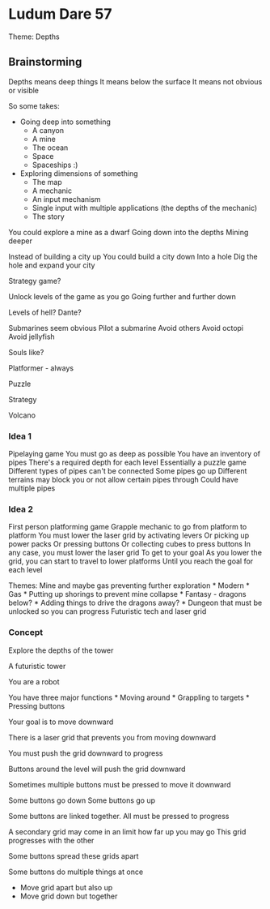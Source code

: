 # Ludum Dare 57

Theme: Depths

## Brainstorming

Depths means deep things
It means below the surface
It means not obvious or visible

So some takes:
* Going deep into something
	* A canyon
	* A mine
	* The ocean
	* Space
	* Spaceships :)
* Exploring dimensions of something
	* The map
	* A mechanic
	* An input mechanism
	* Single input with multiple applications (the depths of the mechanic)
	* The story

You could explore a mine as a dwarf
Going down into the depths
Mining deeper

Instead of building a city up
You could build a city down
Into a hole
Dig the hole and expand your city

Strategy game?

Unlock levels of the game as you go
Going further and further down

Levels of hell?
Dante?

Submarines seem obvious
Pilot a submarine
Avoid others
Avoid octopi
Avoid jellyfish

Souls like?

Platformer - always

Puzzle

Strategy

Volcano

### Idea 1

Pipelaying game
You must go as deep as possible
You have an inventory of pipes
There's a required depth for each level
Essentially a puzzle game
Different types of pipes can't be connected
Some pipes go up
Different terrains may block you or not allow certain pipes through
Could have multiple pipes


### Idea 2

First person platforming game
Grapple mechanic to go from platform to platform
You must lower the laser grid by activating levers
Or picking up power packs
Or pressing buttons
Or collecting cubes to press buttons
In any case, you must lower the laser grid
To get to your goal
As you lower the grid, you can start to travel to lower platforms
Until you reach the goal for each level

Themes:
Mine and maybe gas preventing further exploration
	* Modern
		* Gas
		* Putting up shorings to prevent mine collapse
	* Fantasy - dragons below?
		* Adding things to drive the dragons away?
		* Dungeon that must be unlocked so you can progress
Futuristic tech and laser grid


### Concept

Explore the depths of the tower

A futuristic tower

You are a robot

You have three major functions
	* Moving around
	* Grappling to targets
	* Pressing buttons

Your goal is to move downward

There is a laser grid that prevents you from moving downward

You must push the grid downward to progress

Buttons around the level will push the grid downward

Sometimes multiple buttons must be pressed to move it downward

Some buttons go down
Some buttons go up

Some buttons are linked together. All must be pressed to progress

A secondary grid may come in an limit how far up you may go
This grid progresses with the other

Some buttons spread these grids apart

Some buttons do multiple things at once
* Move grid apart but also up
* Move grid down but together


